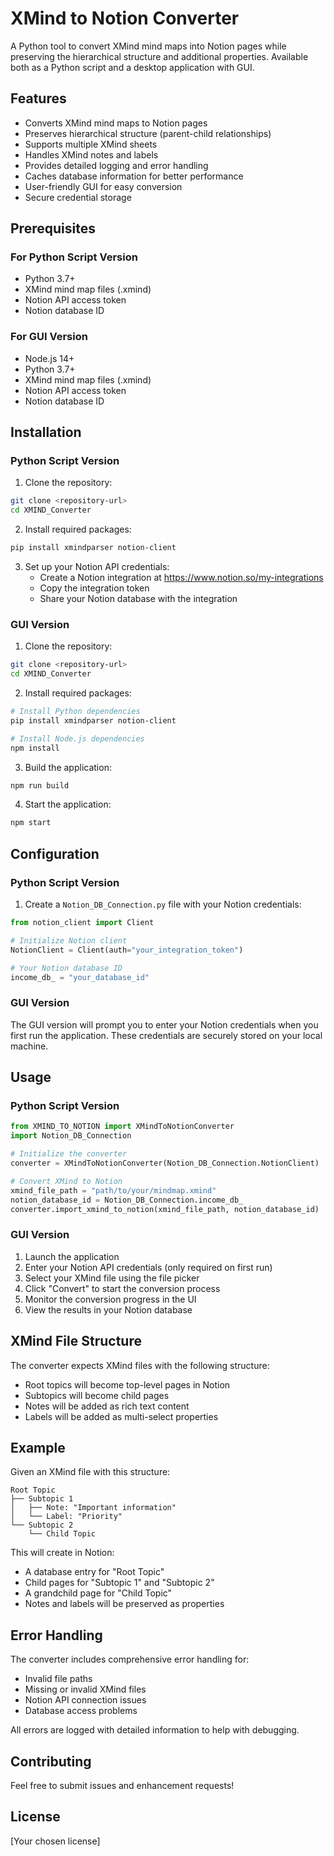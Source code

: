 # XMind to Notion Converter

A Python tool to convert XMind mind maps into Notion pages while preserving the hierarchical structure and additional properties. Available both as a Python script and a desktop application with GUI.

## Features

- Converts XMind mind maps to Notion pages
- Preserves hierarchical structure (parent-child relationships)
- Supports multiple XMind sheets
- Handles XMind notes and labels
- Provides detailed logging and error handling
- Caches database information for better performance
- User-friendly GUI for easy conversion
- Secure credential storage

## Prerequisites

### For Python Script Version
- Python 3.7+
- XMind mind map files (.xmind)
- Notion API access token
- Notion database ID

### For GUI Version
- Node.js 14+
- Python 3.7+
- XMind mind map files (.xmind)
- Notion API access token
- Notion database ID

## Installation

### Python Script Version

1. Clone the repository:
```bash
git clone <repository-url>
cd XMIND_Converter
```

2. Install required packages:
```bash
pip install xmindparser notion-client
```

3. Set up your Notion API credentials:
   - Create a Notion integration at https://www.notion.so/my-integrations
   - Copy the integration token
   - Share your Notion database with the integration

### GUI Version

1. Clone the repository:
```bash
git clone <repository-url>
cd XMIND_Converter
```

2. Install required packages:
```bash
# Install Python dependencies
pip install xmindparser notion-client

# Install Node.js dependencies
npm install
```

3. Build the application:
```bash
npm run build
```

4. Start the application:
```bash
npm start
```

## Configuration

### Python Script Version

1. Create a `Notion_DB_Connection.py` file with your Notion credentials:
```python
from notion_client import Client

# Initialize Notion client
NotionClient = Client(auth="your_integration_token")

# Your Notion database ID
income_db_ = "your_database_id"
```

### GUI Version

The GUI version will prompt you to enter your Notion credentials when you first run the application. These credentials are securely stored on your local machine.

## Usage

### Python Script Version

```python
from XMIND_TO_NOTION import XMindToNotionConverter
import Notion_DB_Connection

# Initialize the converter
converter = XMindToNotionConverter(Notion_DB_Connection.NotionClient)

# Convert XMind to Notion
xmind_file_path = "path/to/your/mindmap.xmind"
notion_database_id = Notion_DB_Connection.income_db_
converter.import_xmind_to_notion(xmind_file_path, notion_database_id)
```

### GUI Version

1. Launch the application
2. Enter your Notion API credentials (only required on first run)
3. Select your XMind file using the file picker
4. Click "Convert" to start the conversion process
5. Monitor the conversion progress in the UI
6. View the results in your Notion database

## XMind File Structure

The converter expects XMind files with the following structure:
- Root topics will become top-level pages in Notion
- Subtopics will become child pages
- Notes will be added as rich text content
- Labels will be added as multi-select properties

## Example

Given an XMind file with this structure:
```
Root Topic
├── Subtopic 1
│   ├── Note: "Important information"
│   └── Label: "Priority"
└── Subtopic 2
    └── Child Topic
```

This will create in Notion:
- A database entry for "Root Topic"
- Child pages for "Subtopic 1" and "Subtopic 2"
- A grandchild page for "Child Topic"
- Notes and labels will be preserved as properties

## Error Handling

The converter includes comprehensive error handling for:
- Invalid file paths
- Missing or invalid XMind files
- Notion API connection issues
- Database access problems

All errors are logged with detailed information to help with debugging.

## Contributing

Feel free to submit issues and enhancement requests!

## License

[Your chosen license] 